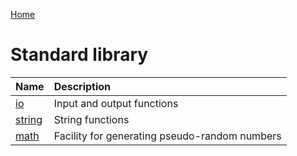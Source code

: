 [Home](https://puckowski.github.io/concert/)

# Standard library

|Name                                                              |Description                                   |
|:-----------------------------------------------------------------|:---------------------------------------------|
|[io](https://puckowski.github.io/concert/io_library.html)         |Input and output functions                    |
|[string](https://puckowski.github.io/concert/string_library.html) |String functions                              |
|[math](https://puckowski.github.io/concert/math_library.html)     |Facility for generating pseudo-random numbers |
